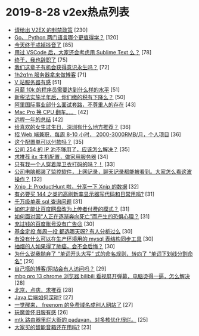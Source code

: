 # 2019-8-28 v2ex热点列表

+ [请给出 V2EX 的封禁政策](https://www.v2ex.com/t/595854#reply230) [230]
+ [Go、 Python 两门语言哪个更值得学？](https://www.v2ex.com/t/595715#reply120) [120]
+ [今天终于戒掉抖音了](https://www.v2ex.com/t/595844#reply85) [85]
+ [用过 VSCode 后，大家还会考虑用 Sublime Text 么？](https://www.v2ex.com/t/595961#reply78) [78]
+ [终于，我也辞职了](https://www.v2ex.com/t/595818#reply75) [75]
+ [我们这辈子有机会获得意识永生吗？](https://www.v2ex.com/t/595900#reply72) [72]
+ [1h2g1m 服务器拿来做博客](https://www.v2ex.com/t/595725#reply71) [71]
+ [V 站服务器有感](https://www.v2ex.com/t/595717#reply51) [51]
+ [月薪 10k 的程序员需要达到什么样的水平](https://www.v2ex.com/t/595862#reply51) [51]
+ [新税法实施半年后，你们缴的税有下降么？](https://www.v2ex.com/t/595794#reply50) [50]
+ [阿里国际事业部什么面试套路，不尊重人的存在](https://www.v2ex.com/t/595750#reply43) [43]
+ [Mac Pro 换 CPU 翻车。。。](https://www.v2ex.com/t/595748#reply42) [42]
+ [远程一年的总结](https://www.v2ex.com/t/595749#reply42) [42]
+ [给喜欢的女生过生日，深圳有什么地方推荐？](https://www.v2ex.com/t/595778#reply36) [36]
+ [招 Web 端兼职，每周 8-10 小时， 2000-3000RMB/月，个人项目](https://www.v2ex.com/t/595916#reply36) [36]
+ [这个配置单可以付款吗？](https://www.v2ex.com/t/595863#reply35) [35]
+ [公司 254 的 IP 池不够用了，应该怎么解决？](https://www.v2ex.com/t/595925#reply35) [35]
+ [求推荐 itx 主机配置，做家用服务器](https://www.v2ex.com/t/595716#reply34) [34]
+ [只有我一个人穿着厚卫衣打码的吗？！](https://www.v2ex.com/t/595760#reply33) [33]
+ [公司电脑都装了监控软件，上网记录，聊天记录都能被看到。大家怎么看这波操作？](https://www.v2ex.com/t/595870#reply32) [32]
+ [Xnip 上 ProductHunt 啦，分享一下 Xnip 的数据](https://www.v2ex.com/t/595912#reply32) [32]
+ [有必要买 144 之类的高刷新率显示器写代码和日常用吗?](https://www.v2ex.com/t/595853#reply31) [31]
+ [千万级单表 sql 查询问题](https://www.v2ex.com/t/595876#reply31) [31]
+ [如何才能让百度网盘改为上传者付费的模式？](https://www.v2ex.com/t/595895#reply31) [31]
+ [如何面对因“人正在逐渐奔向死亡”而产生的恐惧心理？](https://www.v2ex.com/t/595958#reply31) [31]
+ [充过钱的百度账号没有广告😐](https://www.v2ex.com/t/595722#reply30) [30]
+ [基金定投 每周一投 都选哪天呀? 有人分析过么](https://www.v2ex.com/t/595753#reply30) [30]
+ [有没有什么可以在生产环境用的 mysql 表结构同步工具](https://www.v2ex.com/t/595811#reply30) [30]
+ [抽烟的人如果得了肺癌，会不会后悔？](https://www.v2ex.com/t/595820#reply30) [30]
+ [为什么说我抛弃了 “单词开头大写” 式的命名规则，转向了 "单词下划线分割命名"](https://www.v2ex.com/t/595991#reply29) [29]
+ [自己搭的博客/网站会有人访问吗？](https://www.v2ex.com/t/595948#reply29) [29]
+ [mbp pro 13 chrome 浏览器 bilibili 看视屏开弹幕，电脑烫得一逼，怎么解决](https://www.v2ex.com/t/595819#reply28) [28]
+ [北京，点痣，求推荐](https://www.v2ex.com/t/595922#reply28) [28]
+ [Java 后端如何深耕?](https://www.v2ex.com/t/595763#reply27) [27]
+ [一觉醒来， freenom 的免费域名成别人网站了](https://www.v2ex.com/t/595965#reply27) [27]
+ [玩魔兽怀旧服有感](https://www.v2ex.com/t/595780#reply26) [26]
+ [mtk 路由器里烂大街的 padavan，对多核优化很烂。](https://www.v2ex.com/t/595887#reply25) [25]
+ [大家买的智能音箱还在用吗?](https://www.v2ex.com/t/595971#reply23) [23]
